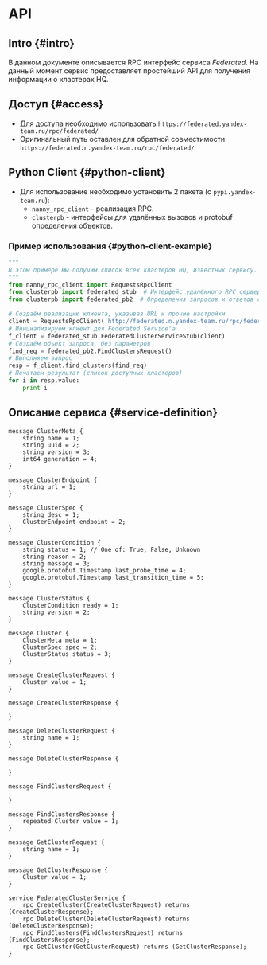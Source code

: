 # API

##  Intro {#intro}
В данном документе описывается RPC интерфейс сервиса _Federated_. На данный момент сервис предоставляет простейший API для получения информации о кластерах HQ.

##  Доступ {#access}
* Для доступа необходимо использовать `https://federated.yandex-team.ru/rpc/federated/`
* Оригинальный путь оставлен для обратной совместимости `https://federated.n.yandex-team.ru/rpc/federated/`

##  Python Client {#python-client}
* Для использование необходимо установить 2 пакета (с `pypi.yandex-team.ru`):
    * `nanny_rpc_client` - реализация RPC.
    * `clusterpb` - интерфейсы для удалённых вызовов и protobuf определения объектов.

###  Пример использования {#python-client-example}

```python
"""
В этом примере мы получим список всех кластеров HQ, известных сервису.
"""
from nanny_rpc_client import RequestsRpcClient
from clusterpb import federated_stub  # Интерфейс удалённого RPC сервера
from clusterpb import federated_pb2  # Определения запросов и ответов сервера

# Создаём реализацию клиента, указывая URL и прочие настройки
client = RequestsRpcClient('http://federated.n.yandex-team.ru/rpc/federated/', request_timeout=10)
# Инициализируем клиент для Federated Service'а
f_client = federated_stub.FederatedClusterServiceStub(client)
# Создаём объект запроса, без параметров
find_req = federated_pb2.FindClustersRequest()
# Выполняем запрос
resp = f_client.find_clusters(find_req)
# Печатаем результат (список доступных кластеров)
for i in resp.value:
    print i
```

##  Описание сервиса {#service-definition}

```
message ClusterMeta {
    string name = 1;
    string uuid = 2;
    string version = 3;
    int64 generation = 4;
}

message ClusterEndpoint {
    string url = 1;
}

message ClusterSpec {
    string desc = 1;
    ClusterEndpoint endpoint = 2;
}

message ClusterCondition {
    string status = 1; // One of: True, False, Unknown
    string reason = 2;
    string message = 3;
    google.protobuf.Timestamp last_probe_time = 4;
    google.protobuf.Timestamp last_transition_time = 5;
}

message ClusterStatus {
    ClusterCondition ready = 1;
    string version = 2;
}

message Cluster {
    ClusterMeta meta = 1;
    ClusterSpec spec = 2;
    ClusterStatus status = 3;
}

message CreateClusterRequest {
    Cluster value = 1;
}

message CreateClusterResponse {

}

message DeleteClusterRequest {
    string name = 1;
}

message DeleteClusterResponse {

}

message FindClustersRequest {

}

message FindClustersResponse {
    repeated Cluster value = 1;
}

message GetClusterRequest {
    string name = 1;
}

message GetClusterResponse {
    Cluster value = 1;
}

service FederatedClusterService {
    rpc CreateCluster(CreateClusterRequest) returns (CreateClusterResponse);
    rpc DeleteCluster(DeleteClusterRequest) returns (DeleteClusterResponse);
    rpc FindClusters(FindClustersRequest) returns (FindClustersResponse);
    rpc GetCluster(GetClusterRequest) returns (GetClusterResponse);
}

```
